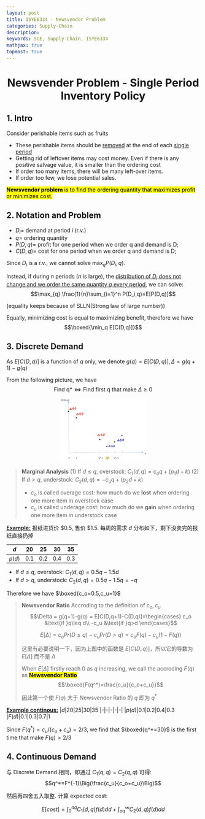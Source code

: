 ```yaml
---
layout: post
title: ISYE6334 - Newsvendor Problem
categories: Supply-Chain
description:
keywords: SCE, Supply-Chain, ISYE6334
mathjax: true
topmost: true
---
```


<center>

# Newsvender Problem - Single Period Inventory Policy
</center>

## 1. Intro
Consider perishable items such as fruits
- These perishable items should be <u>removed</u> at the end of each <u>single period</u>
- Getting rid of leftover items may cost money. Even if there is any positive salvage value, it is smaller than the ordering cost
- If order too many items, there will be many left-over items.
- If order too few, we lose potential sales.

<span style="background-color: yellow; color: black;">**Newsvendor problem** is to find the ordering quantity that maximizes profit or minimizes cost.</span>


## 2. Notation and Problem
- $D_i=$ demand at period $i$ (r.v.)
- $q=$ ordering quantity
- $P(D,q)=$ profit for one period when we order q and demand is D;
- $C(D,q)=$ cost for one period when we order q and demand is D;

Since $D_i$ is a r.v., we cannot solve $\max_q P(D_i,q)$.

Instead, if during $n$ periods ($n$ is large), the <u>distribution of $D_i$ does not change and we order the same quantity $q$ every period</u>, we can solve:
$$\max_{q} \frac{1}{n}\sum_{i=1}^n P(D_i,q)=E[P(D,q)]$$

(equality keeps because of SLLN(Strong law of large number))

Equally, minimizing cost is equal to maximizing benefit, therefore we have
$$\boxed{\min_q E[C(D,q)]}$$

## 3. Discrete Demand
As $E[C(D,q)]$ is a function of $q$ only, we denote $g(q)=E[C(D,q)], \Delta=g(q+1)-g(q)$

From the following picture, we have
$$\text{Find q*}\iff\text{Find first q that make }\Delta\geq 0$$
<center>
    <img src="/images/2022-11/pic0419.jpeg" width="45%">
</center>

> **Marginal Analysis**
> (1) If $d\leq q$, overstock: $C_1(d,q)=c_oq+(p_1d+k)$
> (2) If $d> q$, understock: $C_2(d,q)=-c_uq+(p_2d+k)$
> - $c_o$ is called overage cost: how much do we **lost** when ordering one more item in overstock case
> - $c_u$ is called underage cost: how much do we **gain** when ordering one more item in understock case

**<u>Example:</u>** 报纸进货价 \$0.5, 售价 \$1.5. 每周的需求 $d$ 分布如下，剩下没卖完的报纸直接扔掉

|$d$|20|25|30|35
|-|-|-|-|-|
|$p(d)$|0.1|0.2|0.4|0.3

- If $d\leq q$, overstock: $C_1(d,q)=0.5q-1.5d$
- If $d>q$, understock: $C_2(d,q)=0.5q-1.5q=-q$

Therefore we have $\boxed{c_o=0.5,c_u=1}$

> **Newsvendor Ratio**
> Accroding to the definition of $c_o,c_u$
> $$\Delta = g(q+1)-g(q) = E[C(D,q+1)-C(D,q)]=\begin{cases}
c_o &\text{if }q\leq d\\
-c_u &\text{if }q>d
\end{cases}$$
>
> $$E[\Delta]=c_oPr(D\leq q)-c_uPr(D>q)=c_oF(q)-c_u(1-F(q))$$
> 
> 这里有必要说明一下，因为上图中的函数是 $E[C(D,q)]$，所以它的导数为 $E[\Delta]$ 而不是 $\Delta$
> 
> When $E[\Delta]$ firstly reach 0 as $q$ increasing, we call the accroding $F(q)$ as <span style="background-color: yellow; color: black;">**Newsvendor Ratio**</span>
> $$\boxed{F(q^*)=\frac{c_u}{c_o+c_u}}$$
> 
> 因此第一个使 $F(q)$ 大于 Newsvendor Ratio 的 $q$ 即为 $q^*$

**<u>Example continous:</u>**
|$d$|20|25|30|35
|-|-|-|-|-|
|$p(d)$|0.1|0.2|0.4|0.3
|$F(d)$|0.1|0.3|0.7|1

Since $F(q^*)=c_u/(c_o+c_u)=2/3$, we find that $\boxed{q^*=30}$ is the first time that make $F(q)>2/3$


## 4. Continuous Demand

与 Discrete Demand 相同，即通过 $C_1(q,q)=C_2(q,q)$ 可得:
$$q^*=F^{-1}\Big(\frac{c_u}{c_o+c_u}\Big)$$

然后再四舍五入取整. 计算 expected cost:

$$E[cost]=\int_0^{aq}C_1(d,q)f(d)dd + \int_{aq}^{\infty}C_2(d,q)f(d)dd$$